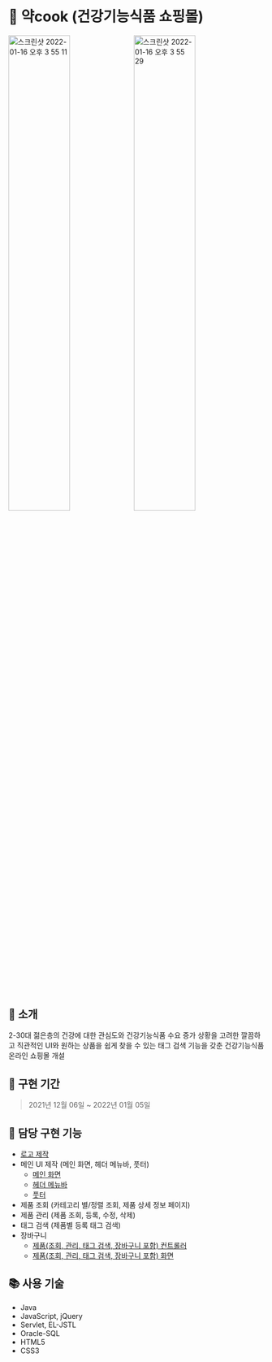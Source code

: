 # 💊 약cook (건강기능식품 쇼핑몰)
<div style="width:100%;">
<img style="width:49%; float:left;" width="720" alt="스크린샷 2022-01-16 오후 3 55 11" src="https://user-images.githubusercontent.com/85149442/161420180-2e18ff2c-6325-408e-9478-1ae131d9c91b.png">
<img style="width:49%; float:left;" width="720" alt="스크린샷 2022-01-16 오후 3 55 29" src="https://user-images.githubusercontent.com/85149442/161420191-7ab17546-1a65-4c5b-a270-fe23f284bb4e.png">
</div>


## 📝 소개
2-30대 젊은층의 건강에 대한 관심도와 건강기능식품 수요 증가 상황을 고려한 깔끔하고 직관적인 UI와 원하는 상품을 쉽게 찾을 수 있는 태그 검색 기능을 갖춘 건강기능식품 온라인 쇼핑몰 개설



## 📆 구현 기간
> 2021년 12월 06일 ~ 2022년 01월 05일


## 🦊 담당 구현 기능
- [로고 제작](yakcook/WebContent/resources/images/common/logoWhite.png)
- 메인 UI 제작 (메인 화면, 헤더 메뉴바, 풋터)
  * [메인 화면](yakcook/WebContent/index.jsp)
  * [헤더 메뉴바](yakcook/WebContent/WEB-INF/views/common/headerFinal.jsp)
  * [풋터](yakcook/WebContent/WEB-INF/views/common/footerFinal.jsp)
- 제품 조회 (카테고리 별/정렬 조회, 제품 상세 정보 페이지)
- 제품 관리 (제품 조회, 등록, 수정, 삭제)
- 태그 검색 (제품별 등록 태그 검색)
- 장바구니
  + [제품(조회, 관리, 태그 검색, 장바구니 포함) 컨트롤러]()
  * [제품(조회, 관리, 태그 검색, 장바구니 포함) 화면](yakcook/WebContent/WEB-INF/views/product/)



## 📚 사용 기술
- Java
- JavaScript, jQuery
- Servlet, EL-JSTL
- Oracle-SQL
- HTML5
- CSS3
